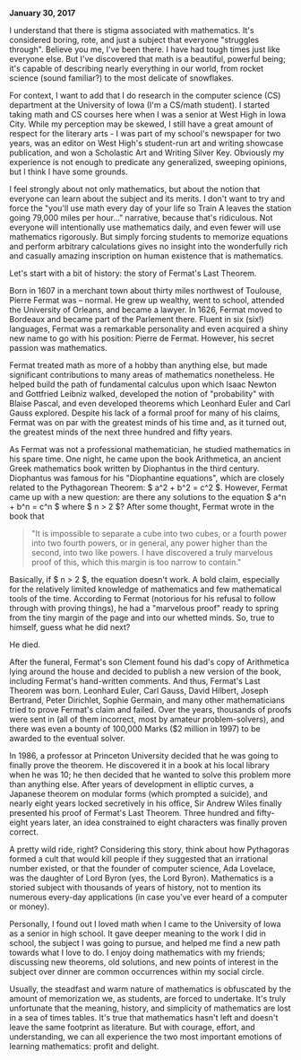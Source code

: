 **January 30, 2017**

I understand that there is stigma associated with mathematics. It's considered boring, rote, and just a subject that everyone "struggles through". Believe you me, I've been there. I have had tough times just like everyone else. But I've discovered that math is a beautiful, powerful being; it's capable of describing nearly everything in our world, from rocket science (sound familiar?) to the most delicate of snowflakes.For context, I want to add that I do research in the computer science (CS) department at the University of Iowa (I'm a CS/math student). I started taking math and CS courses here when I was a senior at West High in Iowa City. While my perception may be skewed, I still have a great amount of respect for the literary arts - I was part of my school's newspaper for two years, was an editor on West High's student-run art and writing showcase publication, and won a Scholastic Art and Writing Silver Key. Obviously my experience is not enough to predicate any generalized, sweeping opinions, but I think I have some grounds.I feel strongly about not only mathematics, but about the notion that everyone can learn about the subject and its merits. I don't want to try and force the "you'll use math every day of your life so Train A leaves the station going 79,000 miles per hour..." narrative, because that's ridiculous. Not everyone will intentionally use mathematics daily, and even fewer will use mathematics rigorously. But simply forcing students to memorize equations and perform arbitrary calculations gives no insight into the wonderfully rich and casually amazing inscription on human existence that is mathematics.Let's start with a bit of history: the story of Fermat's Last Theorem.Born in 1607 in a merchant town about thirty miles northwest of Toulouse, Pierre Fermat was – normal. He grew up wealthy, went to school, attended the University of Orleans, and became a lawyer. In 1626, Fermat moved to Bordeaux and became part of the Parlement there. Fluent in six (six!) languages, Fermat was a remarkable personality and even acquired a shiny new name to go with his position: Pierre de Fermat. However, his secret passion was mathematics.Fermat treated math as more of a hobby than anything else, but made significant contributions to many areas of mathematics nonetheless. He helped build the path of fundamental calculus upon which Isaac Newton and Gottfried Leibniz walked, developed the notion of "probability" with Blaise Pascal, and even developed theorems which Leonhard Euler and Carl Gauss explored. Despite his lack of a formal proof for many of his claims, Fermat was on par with the greatest minds of his time and, as it turned out, the greatest minds of the next three hundred and fifty years.As Fermat was not a professional mathematician, he studied mathematics in his spare time. One night, he came upon the book Arithmetica, an ancient Greek mathematics book written by Diophantus in the third century. Diophantus was famous for his "Diophantine equations", which are closely related to the Pythagorean Theorem: $ a^2 + b^2 = c^2 $. However, Fermat came up with a new question: are there any solutions to the equation $ a^n + b^n = c^n $ where $ n > 2 $? After some thought, Fermat wrote in the book that>"It is impossible to separate a cube into two cubes, or a fourth power into two fourth powers, or in general, any power higher than the second, into two like powers. I have discovered a truly marvelous proof of this, which this margin is too narrow to contain."Basically, if $ n > 2 $, the equation doesn't work. A bold claim, especially for the relatively limited knowledge of mathematics and few mathematical tools of the time. According to Fermat (notorious for his refusal to follow through with proving things), he had a "marvelous proof" ready to spring from the tiny margin of the page and into our whetted minds. So, true to himself, guess what he did next?He died.After the funeral, Fermat's son Clement found his dad's copy of Arithmetica lying around the house and decided to publish a new version of the book, including Fermat's hand-written comments. And thus, Fermat's Last Theorem was born. Leonhard Euler, Carl Gauss, David Hilbert, Joseph Bertrand, Peter Dirichlet, Sophie Germain, and many other mathematicians tried to prove Fermat's claim and failed. Over the years, thousands of proofs were sent in (all of them incorrect, most by amateur problem-solvers), and there was even a bounty of 100,000 Marks ($2 million in 1997) to be awarded to the eventual solver.In 1986, a professor at Princeton University decided that he was going to finally prove the theorem. He discovered it in a book at his local library when he was 10; he then decided that he wanted to solve this problem more than anything else. After years of development in elliptic curves, a Japanese theorem on modular forms (which prompted a suicide), and nearly eight years locked secretively in his office, Sir Andrew Wiles finally presented his proof of Fermat's Last Theorem. Three hundred and fifty-eight years later, an idea constrained to eight characters was finally proven correct.A pretty wild ride, right? Considering this story, think about how Pythagoras formed a cult that would kill people if they suggested that an irrational number existed, or that the founder of computer science, Ada Lovelace, was the daughter of Lord Byron (yes, the Lord Byron). Mathematics is a storied subject with thousands of years of history, not to mention its numerous every-day applications (in case you’ve ever heard of a computer or money).Personally, I found out I loved math when I came to the University of Iowa as a senior in high school. It gave deeper meaning to the work I did in school, the subject I was going to pursue, and helped me find a new path towards what I love to do. I enjoy doing mathematics with my friends; discussing new theorems, old solutions, and new points of interest in the subject over dinner are common occurrences within my social circle.Usually, the steadfast and warm nature of mathematics is obfuscated by the amount of memorization we, as students, are forced to undertake. It's truly unfortunate that the meaning, history, and simplicity of mathematics are lost in a sea of times tables. It's true that mathematics hasn't left and doesn't leave the same footprint as literature. But with courage, effort, and understanding, we can all experience the two most important emotions of learning mathematics: profit and delight.

